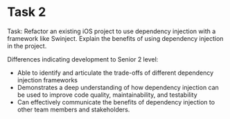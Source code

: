 # Task 2

Task: Refactor an existing iOS project to use dependency injection with a
framework like Swinject. Explain the benefits of using dependency injection in
the project.

Differences indicating development to Senior 2 level:

-   Able to identify and articulate the trade-offs of different dependency
    injection frameworks
-   Demonstrates a deep understanding of how dependency injection can be used to
    improve code quality, maintainability, and testability
-   Can effectively communicate the benefits of dependency injection to other
    team members and stakeholders.

